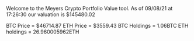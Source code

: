 Welcome to the Meyers Crypto Portfolio Value tool. 
As of 09/08/21 at 17:26:30 our valuation is $145480.02 

BTC Price = $46714.87
 ETH Price = $3559.43
BTC Holdings = 1.06BTC
 ETH holdings = 26.960005962ETH 
